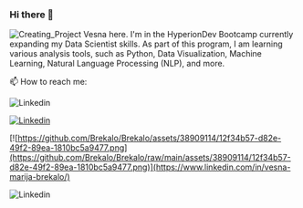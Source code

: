 ### Hi there 👋
![Creating_Project](https://github.com/Brekalo/Brekalo/assets/38909114/35b8b5a2-fd6a-4f26-94b7-1f2cf046b1c3.png)
Vesna here. I'm in the HyperionDev Bootcamp currently expanding my Data Scientist skills. As part of this program, I am learning various analysis tools, such as Python, Data Visualization, Machine Learning, Natural Language Processing (NLP), and more.

📫 How to reach me:

![Linkedin](https://github.com/Brekalo/Brekalo/assets/38909114/12f34b57-d82e-49f2-89ea-1810bc5a9477.png)


[![Linkedin](https://github.com/Brekalo/Brekalo/raw/main/assets/38909114/12f34b57-d82e-49f2-89ea-1810bc5a9477.png)](https://www.linkedin.com/in/vesna-marija-brekalo/)

[![https://github.com/Brekalo/Brekalo/assets/38909114/12f34b57-d82e-49f2-89ea-1810bc5a9477.png](https://github.com/Brekalo/Brekalo/raw/main/assets/38909114/12f34b57-d82e-49f2-89ea-1810bc5a9477.png)](https://www.linkedin.com/in/vesna-marija-brekalo/)


<picture>
  <img alt="Linkedin" src="https://github.com/Brekalo/Brekalo/assets/38909114/12f34b57-d82e-49f2-89ea-1810bc5a9477.png">
</picture>



<!--
**Brekalo/Brekalo** is a ✨ _special_ ✨ repository because its `README.md` (this file) appears on your GitHub profile.

Here are some ideas to get you started:

- 🔭 I’m currently working on ...
- 🌱 I’m currently learning ...
- 👯 I’m looking to collaborate on ...
- 🤔 I’m looking for help with ...
- 💬 Ask me about ...
- 📫 How to reach me: ...
- 😄 Pronouns: ...
- ⚡ Fun fact: ...
-->
